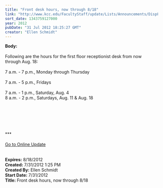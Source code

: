 ```yaml
---
title: "Front desk hours, now through 8/18"
link: "http://www.kcc.edu/FacultyStaff/update/Lists/Announcements/DispForm.aspx?ID=766"
sort_date: 1343759127000
year: 2012
pubDate: "31 Jul 2012 18:25:27 GMT"
creator: "Ellen Schmidt"
---
```


<div><b>Body:</b> <div class="ExternalClassCC874E1101554F1A964E7D9316CE70B6">
<div> </div>
<div>Following are the hours for the first floor receptionist desk from now through Aug. 18:</div>
<div> </div>
<div>7 a.m. - 7 p.m., Monday through Thursday</div>
<div><br />7 a.m. - 5 p.m., Fridays</div>
<div><br />7 a.m. - 1 p.m., Saturday, Aug. 4<br />8 a.m. - 2 p.m., Saturdays, Aug. 11 &amp; Aug. 18</div>
<div> </div>
<div> </div>
<div> </div>
<div> </div>
<div> </div>
<div> </div>
<div>
<div><span style="white-space:nowrap" class="baec5a81-e4d6-4674-97f3-e9220f0136c1">***</span></div>
<div><span style="white-space:nowrap" class="baec5a81-e4d6-4674-97f3-e9220f0136c1"></span> </div>
<div><span style="white-space:nowrap" class="baec5a81-e4d6-4674-97f3-e9220f0136c1"><a href="/FacultyStaff/update/Pages/dailyupdate.aspx">Go to Online Update</a></span><span style="white-space:nowrap" class="baec5a81-e4d6-4674-97f3-e9220f0136c1"></span></div>
<div><span style="white-space:nowrap" class="baec5a81-e4d6-4674-97f3-e9220f0136c1"></span><font size="2"></font><font size="2"> </div></font> <br /></div></div></div>
<div><b>Expires:</b> 8/18/2012</div>
<div><b>Created:</b> 7/31/2012 1:25 PM</div>
<div><b>Created By:</b> Ellen Schmidt</div>
<div><b>Start Date:</b> 7/31/2012</div>
<div><b>Title:</b> Front desk hours, now through 8/18</div>
